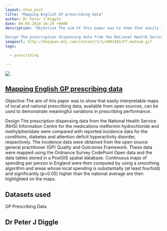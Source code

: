 ```yaml
---
layout: nhse_post
title: "Mapping English GP prescribing data"
author: Dr Peter J Diggle
date: 04-05-2016 16:29 +0000
description: "Objective The aim of this paper was to show that easily interpretable maps of local and national prescribing data, available from open sources, can be used to demonstrate meaningful variations in prescribing performance.

Design The prescription dispensing data from the National Health Service (NHS) Information Centre for the medications metformin hydrochloride and methylphenidate were compared with reported incidence data for the conditions, diabetes and attention deficit hyperactivity disorder,"
imageurl: http://bmjopen.bmj.com/content/3/1/e001363/F7.medium.gif
tags:

  - prescribing

---
```

<img src="http://bmjopen.bmj.com/content/3/1/e001363/F7.medium.gif" />

## <a href="http://bmjopen.bmj.com/content/3/1/e001363.full" target="_blank"> Mapping English GP prescribing data <i class="fa fa-external-link"></i></a>

Objective The aim of this paper was to show that easily interpretable maps of local and national prescribing data, available from open sources, can be used to demonstrate meaningful variations in prescribing performance.

Design The prescription dispensing data from the National Health Service (NHS) Information Centre for the medications metformin hydrochloride and methylphenidate were compared with reported incidence data for the conditions, diabetes and attention deficit hyperactivity disorder, respectively. The incidence data were obtained from the open source general practitioner (GP) Quality and Outcomes Framework. These data were mapped using the Ordnance Survey CodePoint Open data and the data tables stored in a PostGIS spatial database. Continuous maps of spending per person in England were then computed by using a smoothing algorithm and areas whose local spending is substantially (at least fourfold) and significantly (p<0.05) higher than the national average are then highlighted on the maps.

## Datasets used

GP Prescribing Data

## Dr Peter J Diggle

